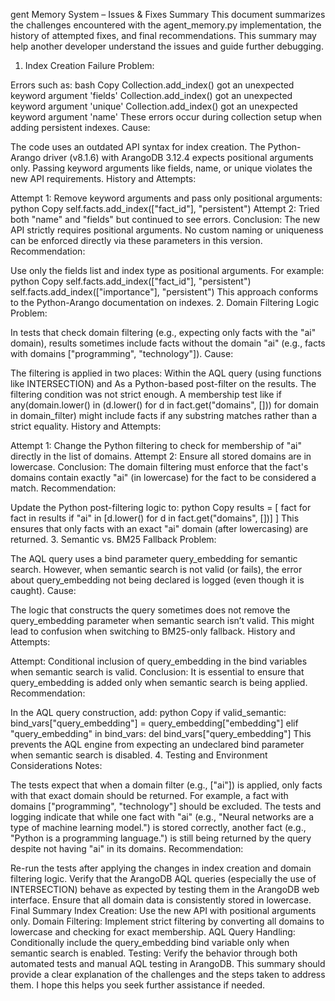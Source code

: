 gent Memory System – Issues & Fixes Summary
This document summarizes the challenges encountered with the agent_memory.py implementation, the history of attempted fixes, and final recommendations. This summary may help another developer understand the issues and guide further debugging.

1. Index Creation Failure
Problem:

Errors such as:
bash
Copy
Collection.add_index() got an unexpected keyword argument 'fields'
Collection.add_index() got an unexpected keyword argument 'unique'
Collection.add_index() got an unexpected keyword argument 'name'
These errors occur during collection setup when adding persistent indexes.
Cause:

The code uses an outdated API syntax for index creation. The Python-Arango driver (v8.1.6) with ArangoDB 3.12.4 expects positional arguments only.
Passing keyword arguments like fields, name, or unique violates the new API requirements.
History and Attempts:

Attempt 1: Remove keyword arguments and pass only positional arguments:
python
Copy
self.facts.add_index(["fact_id"], "persistent")
Attempt 2: Tried both "name" and "fields" but continued to see errors.
Conclusion: The new API strictly requires positional arguments. No custom naming or uniqueness can be enforced directly via these parameters in this version.
Recommendation:

Use only the fields list and index type as positional arguments. For example:
python
Copy
self.facts.add_index(["fact_id"], "persistent")
self.facts.add_index(["importance"], "persistent")
This approach conforms to the Python-Arango documentation on indexes.
2. Domain Filtering Logic
Problem:

In tests that check domain filtering (e.g., expecting only facts with the "ai" domain), results sometimes include facts without the domain "ai" (e.g., facts with domains ["programming", "technology"]).
Cause:

The filtering is applied in two places:
Within the AQL query (using functions like INTERSECTION) and
As a Python-based post-filter on the results.
The filtering condition was not strict enough. A membership test like if any(domain.lower() in (d.lower() for d in fact.get("domains", [])) for domain in domain_filter) might include facts if any substring matches rather than a strict equality.
History and Attempts:

Attempt 1: Change the Python filtering to check for membership of "ai" directly in the list of domains.
Attempt 2: Ensure all stored domains are in lowercase.
Conclusion: The domain filtering must enforce that the fact's domains contain exactly "ai" (in lowercase) for the fact to be considered a match.
Recommendation:

Update the Python post-filtering logic to:
python
Copy
results = [
    fact for fact in results
    if "ai" in [d.lower() for d in fact.get("domains", [])]
]
This ensures that only facts with an exact "ai" domain (after lowercasing) are returned.
3. Semantic vs. BM25 Fallback
Problem:

The AQL query uses a bind parameter query_embedding for semantic search. However, when semantic search is not valid (or fails), the error about query_embedding not being declared is logged (even though it is caught).
Cause:

The logic that constructs the query sometimes does not remove the query_embedding parameter when semantic search isn’t valid.
This might lead to confusion when switching to BM25-only fallback.
History and Attempts:

Attempt: Conditional inclusion of query_embedding in the bind variables when semantic search is valid.
Conclusion: It is essential to ensure that query_embedding is added only when semantic search is being applied.
Recommendation:

In the AQL query construction, add:
python
Copy
if valid_semantic:
    bind_vars["query_embedding"] = query_embedding["embedding"]
elif "query_embedding" in bind_vars:
    del bind_vars["query_embedding"]
This prevents the AQL engine from expecting an undeclared bind parameter when semantic search is disabled.
4. Testing and Environment Considerations
Notes:

The tests expect that when a domain filter (e.g., ["ai"]) is applied, only facts with that exact domain should be returned. For example, a fact with domains ["programming", "technology"] should be excluded.
The tests and logging indicate that while one fact with "ai" (e.g., "Neural networks are a type of machine learning model.") is stored correctly, another fact (e.g., "Python is a programming language.") is still being returned by the query despite not having "ai" in its domains.
Recommendation:

Re-run the tests after applying the changes in index creation and domain filtering logic. Verify that the ArangoDB AQL queries (especially the use of INTERSECTION) behave as expected by testing them in the ArangoDB web interface.
Ensure that all domain data is consistently stored in lowercase.
Final Summary
Index Creation: Use the new API with positional arguments only.
Domain Filtering: Implement strict filtering by converting all domains to lowercase and checking for exact membership.
AQL Query Handling: Conditionally include the query_embedding bind variable only when semantic search is enabled.
Testing: Verify the behavior through both automated tests and manual AQL testing in ArangoDB.
This summary should provide a clear explanation of the challenges and the steps taken to address them. I hope this helps you seek further assistance if needed.
